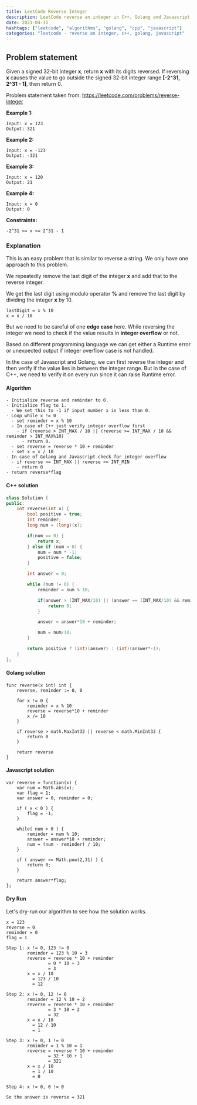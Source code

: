 ```yaml
---
title: LeetCode Reverse Integer
description: LeetCode reverse an integer in C++, Golang and Javascript
date: 2021-04-11
hashtags: ["leetcode", "algorithms", "golang", "cpp", "javascript"]
categories: "leetcode - reverse an integer, c++, golang, javascript"
---
```


## Problem statement

Given a signed 32-bit integer **x**, return **x** with its digits reversed.
If reversing **x** causes the value to go outside the signed 32-bit integer
range **[-2^31, 2^31 - 1]**, then return 0.

Problem statement taken from: <a href='https://leetcode.com/problems/reverse-integer' target='_blank'>https://leetcode.com/problems/reverse-integer</a>

**Example 1:**
```
Input: x = 123
Output: 321
```

**Example 2:**
```
Input: x = -123
Output: -321
```

**Example 3:**
```
Input: x = 120
Output: 21
```

**Example 4:**
```
Input: x = 0
Output: 0
```

**Constraints:**
```
-2^31 <= x <= 2^31 - 1
```

### Explanation

This is an easy problem that is similar to reverse a string.
We only have one approach to this problem.

We repeatedly remove the last digit of the integer **x** and
add that to the reverse integer.

We get the last digit using modulo operator **%** and remove the
last digit by dividing the integer **x** by 10.

```
lastDigit = x % 10
x = x / 10
```

But we need to be careful of one **edge case** here.
While reversing the integer we need to check if the value results
in **integer overflow** or not.

Based on different programming language we can get either a Runtime
error or unexpected output if integer overflow case is not handled.

In the case of Javascript and Golang, we can first reverse the integer and
then verify if the value lies in between the integer range.
But in the case of C++, we need to verify it on every run since it can raise
Runtime error.

#### Algorithm

```
- Initialize reverse and reminder to 0.
- Initialize flag to 1.
  - We set this to -1 if input number x is less than 0.
- Loop while x != 0
  - set reminder = x % 10
  - In case of C++ just verify integer overflow first
    - if (reverse > INT_MAX / 10 || (reverse >= INT_MAX / 10 && reminder > INT_MAX%10)
      - return 0.
  - set reverse = reverse * 10 + reminder
  - set x = x / 10
- In case of Golang and Javascript check for integer overflow
  - if reverse >= INT_MAX || reverse <= INT_MIN
    - return 0
- return reverse*flag
```

#### C++ solution

```cpp
class Solution {
public:
    int reverse(int x) {
        bool positive = true;
        int reminder;
        long num = (long)(x);

        if(num == 0) {
            return x;
        } else if (num < 0) {
            num = num * -1;
            positive = false;
        }

        int answer = 0;

        while (num != 0) {
            reminder = num % 10;

            if(answer > (INT_MAX/10) || (answer == (INT_MAX/10) && reminder > (INT_MAX%10))) {
                return 0;
            }

            answer = answer*10 + reminder;

            num = num/10;
        }

        return positive ? (int)(answer) : (int)(answer*-1);
    }
};
```

#### Golang solution

```
func reverse(x int) int {
    reverse, reminder := 0, 0

	for x != 0 {
		reminder = x % 10
		reverse = reverse*10 + reminder
		x /= 10
	}

	if reverse > math.MaxInt32 || reverse < math.MinInt32 {
		return 0
	}

    return reverse
}
```

#### Javascript solution

```
var reverse = function(x) {
    var num = Math.abs(x);
    var flag = 1;
    var answer = 0, reminder = 0;

    if ( x < 0 ) {
        flag = -1;
    }

	while( num > 0 ) {
		reminder = num % 10;
		answer = answer*10 + reminder;
        num = (num - reminder) / 10;
	}

	if ( answer >= Math.pow(2,31) ) {
        return 0;
    }

    return answer*flag;
};
```

#### Dry Run

Let's dry-run our algorithm to see how the solution works.

```
x = 123
reverse = 0
reminder = 0
flag = 1

Step 1: x != 0, 123 != 0
        reminder = 123 % 10 = 3
        reverse = reverse * 10 + reminder
                = 0 * 10 + 3
                = 3
        x = x / 10
          = 123 / 10
          = 12

Step 2: x != 0, 12 != 0
        reminder = 12 % 10 = 2
        reverse = reverse * 10 + reminder
                = 3 * 10 + 2
                = 32
        x = x / 10
          = 12 / 10
          = 1

Step 3: x != 0, 1 != 0
        reminder = 1 % 10 = 1
        reverse = reverse * 10 + reminder
                = 32 * 10 + 1
                = 321
        x = x / 10
          = 1 / 10
          = 0

Step 4: x != 0, 0 != 0

So the answer is reverse = 321
```

